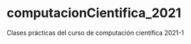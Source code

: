
# computacionCientifica_2021

<!-- badges: start -->
<!-- badges: end -->

Clases prácticas del curso de computación científica 2021-1


